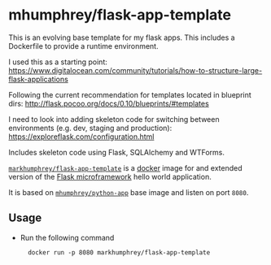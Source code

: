 # mhumphrey/flask-app-template

This is an evolving base template for my flask apps. This includes a Dockerfile to provide a runtime environment.

I used this as a starting point:
https://www.digitalocean.com/community/tutorials/how-to-structure-large-flask-applications

Following the current recommendation for templates located in blueprint dirs:
http://flask.pocoo.org/docs/0.10/blueprints/#templates

I need to look into adding skeleton code for switching between environments (e.g. dev, staging and production):
https://exploreflask.com/configuration.html

Includes skeleton code using Flask, SQLAlchemy and WTForms.

[`markhumphrey/flask-app-template`](https://index.docker.io/u/markhumphrey/flask-app-template) is a [docker](https://docker.io) image for and extended version of the [Flask microframework](http://flask.pocoo.org/) hello world application.

It is based on [`mhumphrey/python-app`](https://index.docker.io/u/markhumphrey/python-app) base image and listen on port `8080`.

## Usage

- Run the following command

        docker run -p 8080 markhumphrey/flask-app-template
